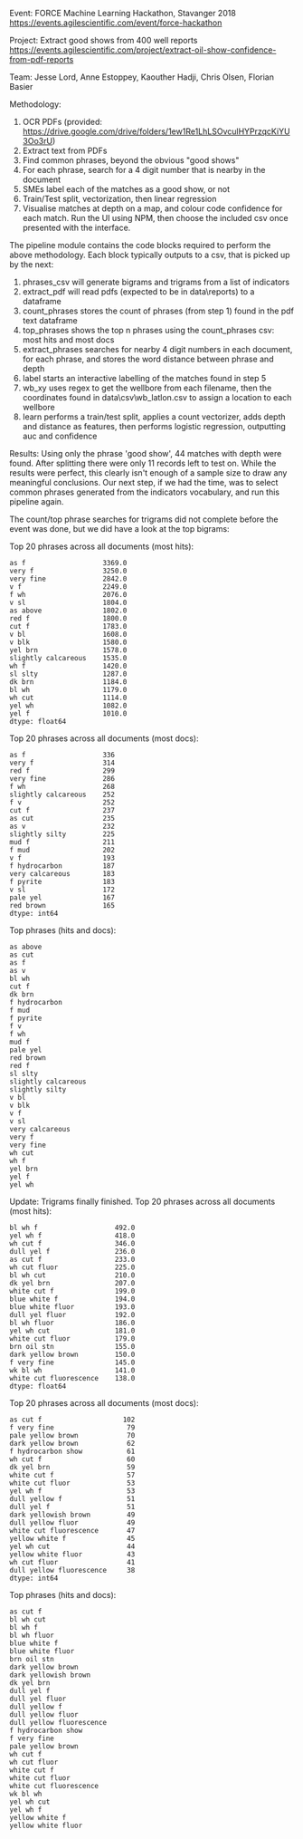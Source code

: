 Event: FORCE Machine Learning Hackathon, Stavanger 2018 https://events.agilescientific.com/event/force-hackathon

Project: Extract good shows from 400 well reports https://events.agilescientific.com/project/extract-oil-show-confidence-from-pdf-reports

Team: Jesse Lord, Anne Estoppey, Kaouther Hadji, Chris Olsen, Florian Basier

Methodology:
1. OCR PDFs (provided: https://drive.google.com/drive/folders/1ew1Re1LhLSOvculHYPrzqcKiYU3Oo3rU)
2. Extract text from PDFs
3. Find common phrases, beyond the obvious "good shows"
4. For each phrase, search for a 4 digit number that is nearby in the document
5. SMEs label each of the matches as a good show, or not
6. Train/Test split, vectorization, then linear regression
7. Visualise matches at depth on a map, and colour code confidence for each match. Run the UI using NPM, then choose the included csv once presented with the interface. 

The pipeline module contains the code blocks required to perform the above methodology. 
Each block typically outputs to a csv, that is picked up by the next:
1. phrases_csv will generate bigrams and trigrams from a list of indicators
2. extract_pdf will read pdfs (expected to be in data\reports) to a dataframe
3. count_phrases stores the count of phrases (from step 1) found in the pdf text dataframe 
4. top_phrases shows the top n phrases using the count_phrases csv: most hits and most docs 
5. extract_phrases searches for nearby 4 digit numbers in each document, for each phrase, and stores the word distance between phrase and depth
6. label starts an interactive labelling of the matches found in step 5
7. wb_xy uses regex to get the wellbore from each filename, then the coordinates found in data\csv\wb_latlon.csv to assign a location to each wellbore
8. learn performs a train/test split, applies a count vectorizer, adds depth and distance as features, then performs logistic regression, outputting auc and confidence

Results:
Using only the phrase 'good show', 44 matches with depth were found. After splitting there were only 11 records left to test on. While the results were perfect, this clearly isn't enough of a sample size to draw any meaningful conclusions. Our next step, if we had the time, was to select common phrases generated from the indicators vocabulary, and run this pipeline again. 

The count/top phrase searches for trigrams did not complete before the event was done, but we did have a look at the top bigrams:

Top 20 phrases across all documents (most hits):

	as f                   3369.0
	very f                 3250.0
	very fine              2842.0
	v f                    2249.0
	f wh                   2076.0
	v sl                   1804.0
	as above               1802.0
	red f                  1800.0
	cut f                  1783.0
	v bl                   1608.0
	v blk                  1580.0
	yel brn                1578.0
	slightly calcareous    1535.0
	wh f                   1420.0
	sl slty                1287.0
	dk brn                 1184.0
	bl wh                  1179.0
	wh cut                 1114.0
	yel wh                 1082.0
	yel f                  1010.0
	dtype: float64

Top 20 phrases across all documents (most docs):

	as f                   336
	very f                 314
	red f                  299
	very fine              286
	f wh                   268
	slightly calcareous    252
	f v                    252
	cut f                  237
	as cut                 235
	as v                   232
	slightly silty         225
	mud f                  211
	f mud                  202
	v f                    193
	f hydrocarbon          187
	very calcareous        183
	f pyrite               183
	v sl                   172
	pale yel               167
	red brown              165
	dtype: int64

Top phrases (hits and docs): 

	as above
	as cut
	as f
	as v
	bl wh
	cut f
	dk brn
	f hydrocarbon
	f mud
	f pyrite
	f v
	f wh
	mud f
	pale yel
	red brown
	red f
	sl slty
	slightly calcareous
	slightly silty
	v bl
	v blk
	v f
	v sl
	very calcareous
	very f
	very fine
	wh cut
	wh f
	yel brn
	yel f
	yel wh
	
Update: Trigrams finally finished.
Top 20 phrases across all documents (most hits): 

	bl wh f                   492.0
	yel wh f                  418.0
	wh cut f                  346.0
	dull yel f                236.0
	as cut f                  233.0
	wh cut fluor              225.0
	bl wh cut                 210.0
	dk yel brn                207.0
	white cut f               199.0
	blue white f              194.0
	blue white fluor          193.0
	dull yel fluor            192.0
	bl wh fluor               186.0
	yel wh cut                181.0
	white cut fluor           179.0
	brn oil stn               155.0
	dark yellow brown         150.0
	f very fine               145.0
	wk bl wh                  141.0
	white cut fluorescence    138.0
	dtype: float64
	
Top 20 phrases across all documents (most docs): 

	as cut f                    102
	f very fine                  79
	pale yellow brown            70
	dark yellow brown            62
	f hydrocarbon show           61
	wh cut f                     60
	dk yel brn                   59
	white cut f                  57
	white cut fluor              53
	yel wh f                     53
	dull yellow f                51
	dull yel f                   51
	dark yellowish brown         49
	dull yellow fluor            49
	white cut fluorescence       47
	yellow white f               45
	yel wh cut                   44
	yellow white fluor           43
	wh cut fluor                 41
	dull yellow fluorescence     38
	dtype: int64

Top phrases (hits and docs):  
 
	as cut f  
	bl wh cut  
	bl wh f  
	bl wh fluor  
	blue white f  
	blue white fluor  
	brn oil stn  
	dark yellow brown  
	dark yellowish brown  
	dk yel brn  
	dull yel f  
	dull yel fluor  
	dull yellow f  
	dull yellow fluor  
	dull yellow fluorescence  
	f hydrocarbon show  
	f very fine  
	pale yellow brown  
	wh cut f  
	wh cut fluor  
	white cut f  
	white cut fluor  
	white cut fluorescence  
	wk bl wh  
	yel wh cut  
	yel wh f  
	yellow white f  
	yellow white fluor  
  
	